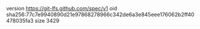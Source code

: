 version https://git-lfs.github.com/spec/v1
oid sha256:77c7e9940890d21e97868278966c342de6a3e845eee176062b2ff40478035fa3
size 3429
